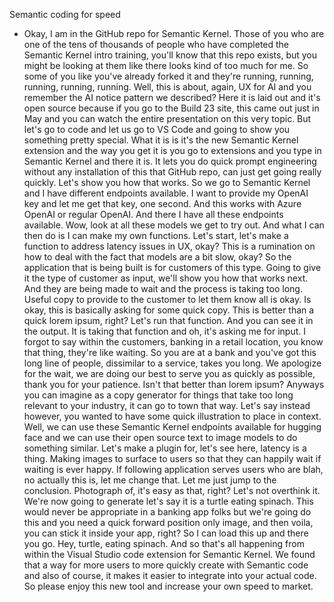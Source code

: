 Semantic coding for speed
- Okay, I am in the GitHub repo for Semantic Kernel. Those of you who are one of the tens of thousands of people who have completed the Semantic Kernel intro training, you'll know that this repo exists, but you might be looking at them like there looks kind of too much for me. So some of you like you've already forked it and they're running, running, running, running, running. Well, this is about, again, UX for AI and you remember the AI notice pattern we described? Here it is laid out and it's open source because if you go to the Build 23 site, this came out just in May and you can watch the entire presentation on this very topic. But let's go to code and let us go to VS Code and going to show you something pretty special. What it is is it's the new Semantic Kernel extension and the way you get it is you go to extensions and you type in Semantic Kernel and there it is. It lets you do quick prompt engineering without any installation of this that GitHub repo, can just get going really quickly. Let's show you how that works. So we go to Semantic Kernel and I have different endpoints available. I want to provide my OpenAI key and let me get that key, one second. And this works with Azure OpenAI or regular OpenAI. And there I have all these endpoints available. Wow, look at all these models we get to try out. And what I can then do is I can make my own functions. Let's start, let's make a function to address latency issues in UX, okay? This is a rumination on how to deal with the fact that models are a bit slow, okay? So the application that is being built is for customers of this type. Going to give it the type of customer as input, we'll show you how that works next. And they are being made to wait and the process is taking too long. Useful copy to provide to the customer to let them know all is okay. Is okay, this is basically asking for some quick copy. This is better than a quick lorem ipsum, right? Let's run that function. And you can see it in the output. It is taking that function and oh, it's asking me for input. I forgot to say within the customers, banking in a retail location, you know that thing, they're like waiting. So you are at a bank and you've got this long line of people, dissimilar to a service, takes you long. We apologize for the wait, we are doing our best to serve you as quickly as possible, thank you for your patience. Isn't that better than lorem ipsum? Anyways you can imagine as a copy generator for things that take too long relevant to your industry, it can go to town that way. Let's say instead however, you wanted to have some quick illustration to place in context. Well, we can use these Semantic Kernel endpoints available for hugging face and we can use their open source text to image models to do something similar. Let's make a plugin for, let's see here, latency is a thing. Making images to surface to users so that they can happily wait if waiting is ever happy. If following application serves users who are blah, no actually this is, let me change that. Let me just jump to the conclusion. Photograph of, it's easy as that, right? Let's not overthink it. We're now going to generate let's say it is a turtle eating spinach. This would never be appropriate in a banking app folks but we're going do this and you need a quick forward position only image, and then voila, you can stick it inside your app, right? So I can load this up and there you go. Hey, turtle, eating spinach. And so that's all happening from within the Visual Studio code extension for Semantic Kernel. We found that a way for more users to more quickly create with Semantic code and also of course, it makes it easier to integrate into your actual code. So please enjoy this new tool and increase your own speed to market.